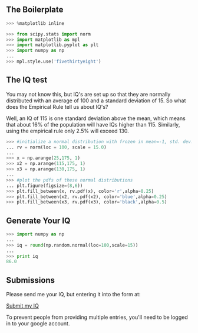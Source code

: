 ## The Boilerplate

```python
>>> %matplotlib inline
```

```python
>>> from scipy.stats import norm
>>> import matplotlib as mpl
>>> import matplotlib.pyplot as plt
>>> import numpy as np
...
>>> mpl.style.use('fivethirtyeight')
```

## The IQ test

You may not know this, but IQ's are set up so that they are normally distributed with an average of 100 and a standard deviation of 15. So what does the Empirical Rule tell us about IQ's?

Well, an IQ of 115 is one standard deviation above the mean, which means that about 16% of the population will have IQs higher than 115. Similarly, using the empirical rule only 2.5% will exceed 130.

```python
>>> #initialize a normal distribution with frozen in mean=-1, std. dev.= 1
... rv = norm(loc = 100, scale = 15.0)
...
>>> x = np.arange(25,175, 1)
>>> x2 = np.arange(115,175, 1)
>>> x3 = np.arange(130,175, 1)
...
>>> #plot the pdfs of these normal distributions
... plt.figure(figsize=(8,6))
>>> plt.fill_between(x, rv.pdf(x), color='r',alpha=0.25)
>>> plt.fill_between(x2, rv.pdf(x2), color='blue',alpha=0.25)
>>> plt.fill_between(x3, rv.pdf(x3), color='black',alpha=0.5)
```

## Generate Your IQ

```python
>>> import numpy as np
...
>>> iq = round(np.random.normal(loc=100,scale=15))
...
>>> print iq
86.0
```

## Submissions

Please send me your IQ, but entering it into the form at:

[Submit my IQ](http://goo.gl/forms/iBlA40CuKh)

To prevent people from providing multiple entries, you'll need to be logged in to your google account.
